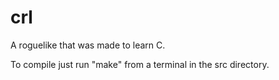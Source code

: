 # crl
A roguelike that was made to learn C.

To compile just run "make" from a terminal in the src directory.

